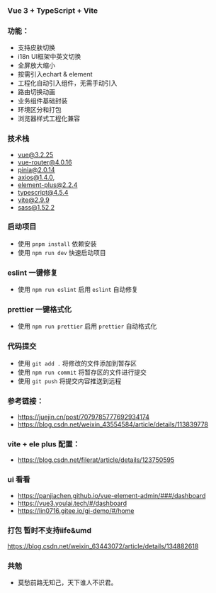 
### Vue 3 + TypeScript + Vite


### 功能：
- 支持皮肤切换
- i18n UI框架中英文切换
- 全屏放大缩小
- 按需引入echart & element
- 工程化自动引入组件，无需手动引入
- 路由切换动画
- 业务组件基础封装
- 环境区分和打包
- 浏览器样式工程化兼容

### 技术栈
- vue@3.2.25
- vue-router@4.0.16
- pinia@2.0.14
- axios@1.4.0,
- element-plus@2.2.4
- typescript@4.5.4
- vite@2.9.9
- sass@1.52.2

### 启动项目
- 使用 `pnpm install` 依赖安装
- 使用 `npm run dev` 快速启动项目 

### eslint 一键修复
- 使用 `npm run eslint` 启用 `eslint` 自动修复

### prettier 一键格式化
- 使用 `npm run prettier` 启用 `prettier` 自动格式化

### 代码提交
- 使用 `git add .` 将修改的文件添加到暂存区
- 使用 `npm run commit` 将暂存区的文件进行提交
- 使用 `git push` 将提交内容推送到远程

### 参考链接：
- https://juejin.cn/post/7079785777692934174
- https://blog.csdn.net/weixin_43554584/article/details/113839778
### vite + ele plus 配置：
- https://blog.csdn.net/filerat/article/details/123750595
### ui 看看
- https://panjiachen.github.io/vue-element-admin/###/dashboard
- https://vue3.youlai.tech/#/dashboard
- https://lin0716.gitee.io/gi-demo/#/home
### 打包 暂时不支持iife&umd
https://blog.csdn.net/weixin_63443072/article/details/134882618
### 共勉
- 莫愁前路无知己，天下谁人不识君。
